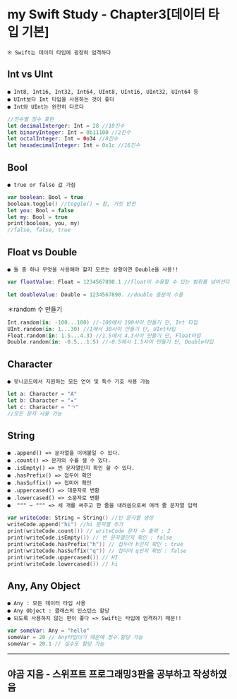 # my Swift Study - Chapter3[데이터 타입 기본]

    ※ Swift는 데이터 타입에 굉장히 엄격하다

## Int vs UInt
    ● Int8, Int16, Int32, Int64, UInt8, UInt16, UInt32, UInt64 등
    ● UInt보다 Int 타입을 사용하는 것이 좋다
    ● Int와 UInt는 완전히 다르다

```Swift
//진수별 정수 표현
let decimalInterger: Int = 28 //10진수
let binaryInteger: Int = 0b11100 //2진수
let octalInteger: Int = 0o34 //8진수
let hexadecimalInteger: Int = 0x1c //16진수
```

## Bool
    ● true or false 값 가짐

```Swift
var boolean: Bool = true
boolean.toggle() //toggle() = 참, 거짓 반전
let you: Bool = false
let my: Bool = true
print(boolean, you, my)
//false, false, true
```
## Float vs Double
    ● 둘 중 하나 무엇을 사용해야 할지 모르는 상황이면 Double을 사용!!

```Swift
var floatValue: Float = 1234567890.1 //float이 수용할 수 있는 범위를 넘어선다

let doubleValue: Double = 1234567890. //double 충분히 수용
```
＊random 수 만들기
```Swift
Int.random(in: -100...100) //-100에서 100사이 만들기 단, Int 타입
UInt.random(in: 1...30) //1에서 30사이 만들기 단, UInt타입
Float.random(in: 1.5...4.3) //1.5에서 4.3사이 만들기 단, Float타입
Double.random(in: -0.5...1.5) //-0.5에서 1.5사이 만들기 단, Double타입
```

## Character
    ● 유니코드에서 지원하는 모든 언어 및 특수 기호 사용 가능
```Swift
let a: Character = "A"
let b: Character = "★"
let c: Character = "ㄱ"
//모든 문자 사용 가능
```

## String
    ● .append() => 문자열을 이어붙일 수 있다.
    ● .count() => 문자의 수를 셀 수 있다.
    ● .isEmpty() => 빈 문자열인지 확인 할 수 있다.
    ● .hasPrefix() => 접두어 확인
    ● .hasSuffix() => 접미어 확인
    ● .uppercased() => 대문자로 변환
    ● .lowercased() => 소문자로 변환
    ●  """ ~ """ => 세 개를 써주고 한 줄을 내려씀으로써 여러 줄 문자열 입력

```Swift
var writeCode: String = String() //빈 문자열 생성
writeCode.append("hi") //hi 문자열 추가
print(writeCode.count()) // writeCode 문자 수 출력 : 2
print(writeCode.isEmpty()) // 빈 문자열인지 확인 : false
print(writeCode.hasPrefix("h")) // 접두어 h인지 확인 : true
print(writeCode.hasSuffix("q")) // 접미어 q인지 확인 : false
print(writeCode.uppercased()) // HI
print(writeCode.lowercased()) // hi
```

## Any, Any Object
    ● Any : 모든 데이터 타입 사용
    ● Any Object : 클래스의 인스턴스 할당
    ● 되도록 사용하지 않는 편이 좋다 => Swift는 타입에 엄격하기 때문!!

```Swift
var someVar: Any = "hello"
someVar = 20 // Any타입이기 때문에 정수 할당 가능
someVar = 20.1 // 실수도 할당 가능
```

---
야곰 지음 - 스위프트 프로그래밍3판을 공부하고 작성하였음
---

